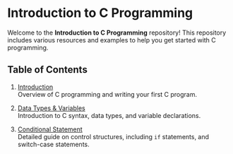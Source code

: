 # Introduction to C Programming

Welcome to the **Introduction to C Programming** repository! This repository includes various resources and examples to help you get started with C programming.

## Table of Contents

1. [Introduction ](https://github.com/SakiburRahman07/Introduction-to-C-Programming/blob/main/1_introduction.md)  
   Overview of C programming and writing your first C program.

2. [Data Types & Variables](https://github.com/SakiburRahman07/Introduction-to-C-Programming/blob/main/2_data_types.md)  
   Introduction to C syntax, data types, and variable declarations.

3. [Conditional Statement ](https://github.com/SakiburRahman07/Introduction-to-C-Programming/blob/main/3_condition.md)  
   Detailed guide on control structures, including `if` statements, and switch-case statements.

